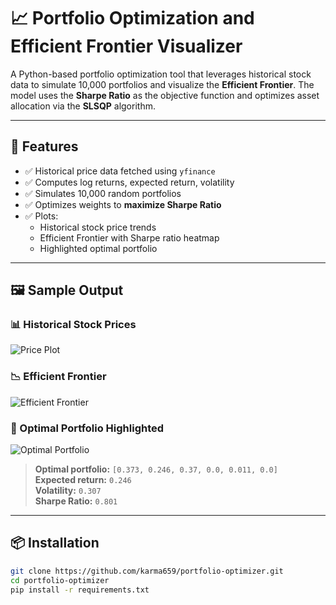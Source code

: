 # 📈 Portfolio Optimization and Efficient Frontier Visualizer

A Python-based portfolio optimization tool that leverages historical stock data to simulate 10,000 portfolios and visualize the **Efficient Frontier**. The model uses the **Sharpe Ratio** as the objective function and optimizes asset allocation via the **SLSQP** algorithm.

---

## 🚀 Features

- ✅ Historical price data fetched using `yfinance`
- ✅ Computes log returns, expected return, volatility
- ✅ Simulates 10,000 random portfolios
- ✅ Optimizes weights to **maximize Sharpe Ratio**
- ✅ Plots:
  - Historical stock price trends
  - Efficient Frontier with Sharpe ratio heatmap
  - Highlighted optimal portfolio

---

## 🖼️ Sample Output

### 📊 Historical Stock Prices
![Price Plot](.png)

### 📉 Efficient Frontier
![Efficient Frontier](.png)

### 🌟 Optimal Portfolio Highlighted
![Optimal Portfolio](.png)

> **Optimal portfolio:** `[0.373, 0.246, 0.37, 0.0, 0.011, 0.0]`  
> **Expected return:** `0.246`  
> **Volatility:** `0.307`  
> **Sharpe Ratio:** `0.801`

---

## 📦 Installation

```bash
git clone https://github.com/karma659/portfolio-optimizer.git
cd portfolio-optimizer
pip install -r requirements.txt
